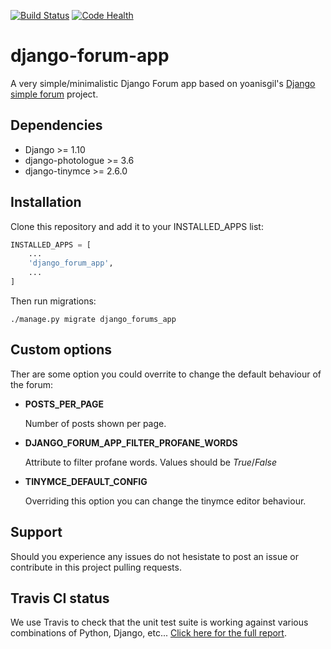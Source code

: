 [![Build Status](https://travis-ci.org/urtzai/django-simple-forum.svg?branch=master)](https://travis-ci.org/urtzai/django-simple-forum) [![Code Health](https://landscape.io/github/urtzai/django-simple-forum/master/landscape.svg?style=flat)](https://landscape.io/github/urtzai/django-simple-forum/master)

# django-forum-app

A very simple/minimalistic Django Forum app based on yoanisgil's [Django simple forum](https://github.com/yoanisgil/django-simple-forum) project.


## Dependencies

* Django >= 1.10
* django-photologue >= 3.6
* django-tinymce >= 2.6.0

## Installation

Clone this repository and add it to your INSTALLED_APPS list:

```python
INSTALLED_APPS = [
    ...
    'django_forum_app',
    ...
]
```

Then run migrations:

```
./manage.py migrate django_forums_app
```

## Custom options

Ther are some option you could overrite to change the default behaviour of the forum:

+ **POSTS_PER_PAGE**

   Number of posts shown per page.

+ **DJANGO_FORUM_APP_FILTER_PROFANE_WORDS**

   Attribute to filter profane words. Values should be *True*/*False*

+ **TINYMCE_DEFAULT_CONFIG**

   Overriding this option you can change the tinymce editor behaviour.

## Support

Should you experience any issues do not hesistate to post an issue or contribute in this project pulling requests.

## Travis CI status

We use Travis to check that the unit test suite is working against various combinations of Python, Django, etc... 
[Click here for the full report](http://travis-ci.org/#!/urtzai/django-forum-app).
